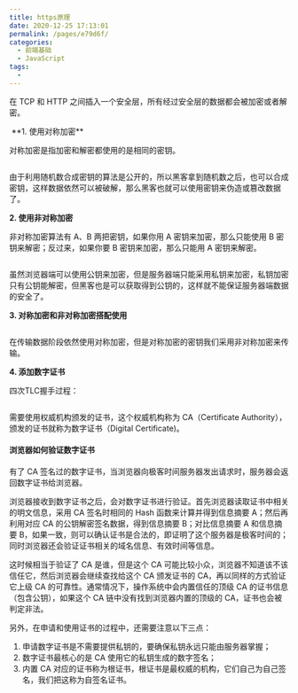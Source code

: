 ```yaml
---
title: https原理
date: 2020-12-25 17:13:01
permalink: /pages/e79d6f/
categories:
  - 前端基础
  - JavaScript
tags:
  - 
---
```

在 TCP 和 HTTP 之间插入一个安全层，所有经过安全层的数据都会被加密或者解密。
<html>
  <img :src="$withBase('/jsImg/https1.png')" />
</html>
**1. 使用对称加密**

对称加密是指加密和解密都使用的是相同的密钥。

<html>
  <img :src="$withBase('/jsImg/https2.png')" />
</html>

由于利用随机数合成密钥的算法是公开的，所以黑客拿到随机数之后，也可以合成密钥，这样数据依然可以被破解，那么黑客也就可以使用密钥来伪造或篡改数据了。

**2. 使用非对称加密**

非对称加密算法有 A、B 两把密钥，如果你用 A 密钥来加密，那么只能使用 B 密钥来解密；反过来，如果你要 B 密钥来加密，那么只能用 A 密钥来解密。

<html>
  <img :src="$withBase('/jsImg/https3.png')" />
</html>

虽然浏览器端可以使用公钥来加密，但是服务器端只能采用私钥来加密，私钥加密只有公钥能解密，但黑客也是可以获取得到公钥的，这样就不能保证服务器端数据的安全了。

**3. 对称加密和非对称加密搭配使用**

<html>
  <img :src="$withBase('/jsImg/https4.png')" />
</html>

在传输数据阶段依然使用对称加密，但是对称加密的密钥我们采用非对称加密来传输。


**4. 添加数字证书**

四次TLC握手过程：
<html>
  <img :src="$withBase('/jsImg/https5.png')" />
</html>

需要使用权威机构颁发的证书，这个权威机构称为 CA（Certificate Authority），颁发的证书就称为数字证书（Digital Certificate)。

#### 浏览器如何验证数字证书

有了 CA 签名过的数字证书，当浏览器向极客时间服务器发出请求时，服务器会返回数字证书给浏览器。

浏览器接收到数字证书之后，会对数字证书进行验证。首先浏览器读取证书中相关的明文信息，采用 CA 签名时相同的 Hash 函数来计算并得到信息摘要 A；然后再利用对应 CA 的公钥解密签名数据，得到信息摘要 B；对比信息摘要 A 和信息摘要 B，如果一致，则可以确认证书是合法的，即证明了这个服务器是极客时间的；同时浏览器还会验证证书相关的域名信息、有效时间等信息。

这时候相当于验证了 CA 是谁，但是这个 CA 可能比较小众，浏览器不知道该不该信任它，然后浏览器会继续查找给这个 CA 颁发证书的 CA，再以同样的方式验证它上级 CA 的可靠性。通常情况下，操作系统中会内置信任的顶级 CA 的证书信息（包含公钥），如果这个 CA 链中没有找到浏览器内置的顶级的 CA，证书也会被判定非法。

另外，在申请和使用证书的过程中，还需要注意以下三点：

1. 申请数字证书是不需要提供私钥的，要确保私钥永远只能由服务器掌握；
2. 数字证书最核心的是 CA 使用它的私钥生成的数字签名；
3. 内置 CA 对应的证书称为根证书，根证书是最权威的机构，它们自己为自己签名，我们把这称为自签名证书。